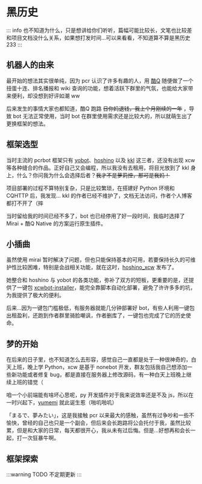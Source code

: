 <!-- 当我第一次想着要写机器人框架的时候，其实我是拒绝的。因为我觉得，你不能叫我写我马上就写，第一我要试一下，我又不想说一个框架写完以后用上好多轮子，那个代码 duang，start 很多，很亮，很闪，结果出来用户一定会骂我，根本没有这种代码，证明上面 star 是假的， -->
# 黑历史

::: info
也不知道为什么，只是想讲给你们听听，篇幅可能比较长，文笔也比较差  
和项目文档没什么关系，如果想打发时间...可以来看看，不知道算不算是黑历史 233
:::

## 机器人的由来

最开始的想法其实很单纯，因为 pcr 认识了许多有趣的人，用 [酷Q](https://cqp.cc) 随便做了一个扭蛋十连、排名播报和 wiki 查询的功能，想着活跃下群里的气氛，也能给大家带来便利，却没想到好评如潮 ww

后来发生的事情大家也都知道，酷Q 跑路 ~~日你妈退钱，我上个月刚续的一年~~ ，导致 bot 无法正常使用，当时 bot 在群里使用需求还是比较大的，所以就萌生出了更换框架的想法。

## 框架选型

当时主流的 pcrbot 框架只有 [yobot](https://github.com/yuudi/yobot)、[hoshino](https://github.com/Ice-Cirno/HoshinoBot) 以及 [kkl](https://github.com/Joenothing-lst/kkl-Android-2.0) 这三者，还没有出现 xcw 等各种缝合的作品。正好自己又会编程，所以我没有去租用，将目光放到了 kkl 身上，什么？你问我为什么会选择后者？~~我才不是萝莉控，那可是我妈！~~

项目部署的过程不算特别复杂，只是比较繁琐，在搭建好 Python 环境和 CQHTTP 后，我发现... kkl 的作者已经不维护了，文档无法访问，作者个人博客都打不开了（摔

当时留给我的时间已经不多了，bot 也已经停用了好一段时间，我临时选择了 Mirai + 酷Q Native 的方案运行原生插件。

## 小插曲

虽然使用 mirai 暂时解决了问题，但也只能保持基本的可用，若要保持长久的可维护性比较困难，特别是会战相关功能，就在这时，[hoshino_xcw](https://github.com/pcrbot/hoshino_xcw) 发布了。

她整合和 hoshino 与 yobot 的各类功能，弥补了双方的短板，更重要的是，还提供了一键包 [xcwbot-installer](https://github.com/pcrbot/xcwbot-installer)，能完全靠脚本自动化部署，避免了许许多多的坑，为我提供了极大的便利。

后来...因为一键包门槛极低，有服务器就能几分钟部署好 bot，有些人利用一键包出租盈利，还跑到作者群里骑脸嘲讽，作者删库了，一键包也完成了它的历史使命。

## 梦的开始

在后来的日子里，也不知道怎么去形容，感觉自己一直都是处于一种很神奇的，白天上班，晚上学 Python，xcw 是基于 nonebot 开发，群友包括我自己想添加一些新功能或者修复 bug，都是直接在服务器上修改源码，有一种白天上班晚上继续上班的错觉（

咱一个小前端能有啥坏心思呢，py 开发插件对于我来说效率还是不及 js，所以在一时兴起下，[yumemi](https://github.com/dcyuki/yumemi_bot) 就此诞生惹（啪叽啪叽）

「まるで、夢みたい」，这是我接触 pcr 以来最大的感触，虽然有过争吵和一些不愉快，曾经的自己也只是一个副会，但后来会长跑路将公会托付于我，虽然比较累，但是和大家的日常，每天都很开心，我从未有过后悔。但是...好想再和会长一起，打一次狂暴牛啊。

## 框架探索

:::warning TODO
不定期更新
:::
